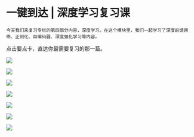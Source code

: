 # 一键到达 | 深度学习复习课

    今天我们来复习专栏的第四部分内容，深度学习。在这个模块里，我们一起学习了深度前馈网络、正则化、自编码器、深度强化学习等内容。

点击要点卡，直达你最需要复习的那一篇。

[![](https://static001.geekbang.org/resource/image/47/fd/47ee8f04b5cad11d9b3c03ec2b2ccbfd.jpg)](https://time.geekbang.org/column/article/2656)

[![](https://static001.geekbang.org/resource/image/06/c1/069de9897e302f8f9dc372b7459a0ec1.jpg)](https://time.geekbang.org/column/article/2874)

[![](https://static001.geekbang.org/resource/image/9f/2d/9fa7cbe21ce4e114a2712ed2d9508b2d.jpg)](https://time.geekbang.org/column/article/2875)

[![](https://static001.geekbang.org/resource/image/08/5d/0839aae2ab1f3c4bfb630369d843c65d.jpg)](https://time.geekbang.org/column/article/2876)

[![](https://static001.geekbang.org/resource/image/5a/0d/5ae922d7af41c821bb06cb95d10ee50d.jpg)](https://time.geekbang.org/column/article/3287)

[![](https://static001.geekbang.org/resource/image/7c/98/7cfffe5b9642991df0847f3650492d98.jpg)](https://time.geekbang.org/column/article/3429)

[![](https://static001.geekbang.org/resource/image/c3/36/c3ced74533172a1093c23274d3123b36.jpg)](https://time.geekbang.org/column/article/3223)
    
